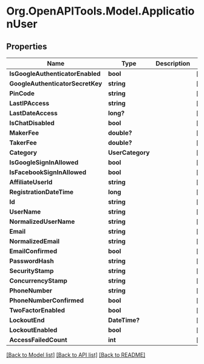 # Org.OpenAPITools.Model.ApplicationUser
## Properties

Name | Type | Description | Notes
------------ | ------------- | ------------- | -------------
**IsGoogleAuthenticatorEnabled** | **bool** |  | [optional] 
**GoogleAuthenticatorSecretKey** | **string** |  | [optional] 
**PinCode** | **string** |  | [optional] 
**LastIPAccess** | **string** |  | [optional] 
**LastDateAccess** | **long?** |  | [optional] 
**IsChatDisabled** | **bool** |  | [optional] 
**MakerFee** | **double?** |  | [optional] 
**TakerFee** | **double?** |  | [optional] 
**Category** | **UserCategory** |  | [optional] 
**IsGoogleSignInAllowed** | **bool** |  | [optional] 
**IsFacebookSignInAllowed** | **bool** |  | [optional] 
**AffiliateUserId** | **string** |  | [optional] 
**RegistrationDateTime** | **long** |  | [optional] 
**Id** | **string** |  | [optional] 
**UserName** | **string** |  | [optional] 
**NormalizedUserName** | **string** |  | [optional] 
**Email** | **string** |  | [optional] 
**NormalizedEmail** | **string** |  | [optional] 
**EmailConfirmed** | **bool** |  | [optional] 
**PasswordHash** | **string** |  | [optional] 
**SecurityStamp** | **string** |  | [optional] 
**ConcurrencyStamp** | **string** |  | [optional] 
**PhoneNumber** | **string** |  | [optional] 
**PhoneNumberConfirmed** | **bool** |  | [optional] 
**TwoFactorEnabled** | **bool** |  | [optional] 
**LockoutEnd** | **DateTime?** |  | [optional] 
**LockoutEnabled** | **bool** |  | [optional] 
**AccessFailedCount** | **int** |  | [optional] 

[[Back to Model list]](../README.md#documentation-for-models) [[Back to API list]](../README.md#documentation-for-api-endpoints) [[Back to README]](../README.md)

